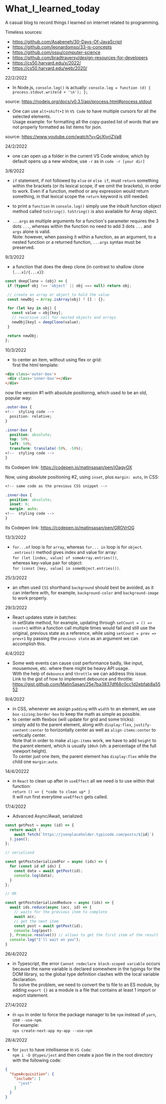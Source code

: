 # What_I_learned_today
A  casual blog to record things I learned on internet related to programming.


Timeless sources:   
- https://github.com/Asabeneh/30-Days-Of-JavaScript   
- https://github.com/leonardomso/33-js-concepts   
- https://github.com/ossu/computer-science   
- https://github.com/bradtraversy/design-resources-for-developers
- https://cs50.harvard.edu/x/2022/
- https://cs50.harvard.edu/web/2020/


 22/2/2022

- In Node.js, `console.log()` is actually:
 `console.log = function (d) {
  process.stdout.write(d + '\n');
};`

source: https://nodejs.org/docs/v0.3.1/api/process.html#process.stdout

- One can use `alt+shift+I` in `VS Code` to have multiple cursors for all the selected elements.  
Usage example: for formatting all the copy-pasted list of words that are not properly formatted as list items for json.

source: https://www.youtube.com/watch?v=QcXlyriZVa8


24/2/2022

- one can open up a folder in the current VS Code window, which by default opens up a new window, use `-r` as in `code -r [your dir]`   


3/8/2022   
- `if` statement, if not followed by `else` or `else if`, must `return` something within the brackets (or its lexical scope, if we omit the brackets), in order to work. Even if a function, method or any expression would return something, in that lexical scope the `return` keyword is still needed.    
   
- to print a `function` in `console.log()` simply use the inbuilt function object method called `toString()`. `toString()` is also available for Array object.   
   
- `...args` as multiple arguments for a function's parameter requires the 3 dots `...`, whereas within the function no need to add 3 dots `...` and `args` alone is valid.   
Note: however, when passing it within a function, as an argument, to a nested function or a returned function, `...args` syntax must be preserved.
  
    
   
9/3/2022    
- a function that does the deep clone (in contrast to shallow clone `[...x]/{...x}`):   
 ```js
const deepClone = (obj) => {
  if (typeof obj !== 'object' || obj === null) return obj;

  // create an array or object to hold the value
  const newObj = Array.isArray(obj) ? [] : {};

  for (let key in obj) {
    const value = obj[key];
    // recursive call for nested objects and arrays
    newObj[key] = deepClone(value);
  }

  return newObj;
};   
```
   
   
10/3/2022   
- to center an item, without using flex or grid:   
first the html template:   
```html
<div class='outer-box'>
 <div class='inner-box'></div>
</div>
```   
now the version #1 with absolute positionng, which used to be an old, popular way:   
```css
.outer-box {
<!--  styling code -->
  position: relative;
}

.inner-box {
  position: absolute;
  top: 50%;
  left: 50%;
  transform: translate(-50%, -50%);
<!--  styling code -->
}
```   
Its Codepen link: https://codepen.io/matinsasan/pen/jOagyOX   

Now, using absolute positioning #2, using `inset`, plus `margin: auto`, in CSS:   

```css
<!-- same code as the previous CSS snippet -->

.inner-box {
  position: absolute;
  inset: 0;
  margin: auto;
<!--  styling code -->
}

```   
Its Codepen link: https://codepen.io/matinsasan/pen/GROVrOG   

   
13/3/2022   
- `for...of` loop is for `array`, whereas `for... in` loop is for `object`.   
`.entries()` method gives index and value for array:   
`for (let [index, value] of someArray.entries())`,   
whereas key-value pair for object:   
`for (const [key, value] in someObject.entries())`. 
   
25/3/2022   
- an often used `CSS` shorthand `background` should best be avoided, as it can interfere with, for example, `background-color` and `background-image` to work properly.      
 
29/3/2022   
- React updates state in batches:   
in setState method, for example, updating through `setCount = () => count+1` within a function call multiple times would fail and still use the original, previous state as a reference, while using `setCount = prev => prev+1` by passing the `previous state` as an argument we can accomplish this.
   
4/4/2022   
- Some web events can cause cost performance badly, like input, mousemove, etc. where there might be heavy API usage.   
With the help of `debounce` and `throttle` we can address this issue.   
Link to the gist of how to implement debounce and throttle: https://gist.github.com/MatinSasan/25e7ba3837df68c0cc1d2ebfab8a5552
   
9/4/2022   
- in CSS, whenever we assign `padding` with `width` to an element, we use `box-sizing:border-box` to keep the math as simple as possible.   
- to center with flexbox (will update for grid and some tricks):  
simply add to the parent element, along with `display:flex`, `justify-content:center` to horizontally center as well as `align-items:center` to vertically center.   
Note that in order to make `align-items` work, we have to add `height` to the parent element, which is usually `100vh` (vh: a percentage of the full viewport height).   
To center just one item, the parent element has `display:flex` while the child one `margin:auto`. 
   
14/4/20222   
- in `React` to clean up after in `useEffect` all we need is to use within that function:   
`return () => { *code to clean up* }`   
It will run first everytime `useEffect` gets called.   

17/4/2022   
- Advanced Async/Await, serialized:   
```js
const getPost = async (id) => {
  return await (
    await fetch(`https://jsonplaceholder.typicode.com/posts/${id}`)
  ).json();
};

// serialized

const getPostsSerializedFor = async (ids) => {
  for (const id of ids) {
    const data = await getPost(id);
    console.log(data);
  }
};

// OR

const getPostsSerializedReduce = async (ids) => {
  await ids.reduce(async (acc, id) => {
    // waits for the previous item to complete
    await acc;
    // get the next item
    const post = await getPost(id);
    console.log(post)
  }, Promise.resolve()) // allows to get the first item of the result
  console.log("I'll wait on you");
}
```
   
26/4/2022   
- in Typescript, the error `Cannot redeclare block-scoped variable` occurs because the name variable is declared somewhere in the typings for the DOM library, so the global type definition clashes with the local variable declaration.   
To solve the problem, we need to convert the ts file to an ES module, by adding `export {}` as a module is a file that contains at least 1 import or export statement.
   
27/4/2022   
- in `npx` in order to force the package manager to be `npm` instead of `yarn`, use `--use-npm`.   
For example:   
`npx create-next-app my-app --use-npm`
   
28/4/2022   
- for `jest` to have intellisense in `VS Code`:   
`npm i -D @types/jest` and then create a json file in the root directory with the following code:   
```json
{
  "typeAcquisition": {
    "include": [
      "jest"
    ]
  }
}
```
